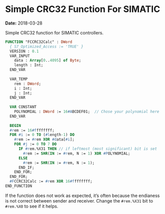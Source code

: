 # Simple CRC32 Function For SIMATIC
**Date:** 2018-03-28

Simple CRC32 function for SIMATIC controllers.

```pascal
FUNCTION "FCCRC32Calc" : DWord
  { S7_Optimized_Access := 'TRUE' }
  VERSION : 0.1
  VAR_INPUT
    data : Array[0..4095] of Byte;
    length : Int;
  END_VAR
 
  VAR_TEMP
    rem : DWord;
    i : Int;
    j : Int;
  END_VAR
 
  VAR CONSTANT
    POLYNOMIAL : DWord := 16#ABCDEF01;  // Chose your polynomial here
  END_VAR
 
  BEGIN
  #rem := 16#ffffffff;
  FOR #i := 0 TO (#length-1) DO
    #rem := #rem XOR #data[#i];
    FOR #j := 0 TO 7 DO
      IF #rem.%X31 THEN // if leftmost (most significant) bit is set
        #rem := SHR(IN := #rem, N := 1) XOR #POLYNOMIAL;
      ELSE
        #rem := SHR(IN := #rem, N := 1);
      END_IF;
    END_FOR;
  END_FOR;
  #FCCRC32Calc := #rem XOR 16#ffffffff;
END_FUNCTION
```


If the function does not work as expected, it’s often because the endianess is not correct between sender and receiver. Change the `#rem.%X31` bit to `#rem.%X0` to see if it helps.
